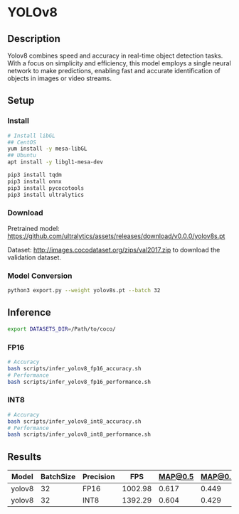 # YOLOv8

## Description

Yolov8 combines speed and accuracy in real-time object detection tasks. With a focus on simplicity and efficiency, this model employs a single neural network to make predictions, enabling fast and accurate identification of objects in images or video streams.

## Setup

### Install

```bash
# Install libGL
## CentOS
yum install -y mesa-libGL
## Ubuntu
apt install -y libgl1-mesa-dev

pip3 install tqdm
pip3 install onnx
pip3 install pycocotools
pip3 install ultralytics
```

### Download

Pretrained model: <https://github.com/ultralytics/assets/releases/download/v0.0.0/yolov8s.pt>

Dataset: <http://images.cocodataset.org/zips/val2017.zip> to download the validation dataset.

### Model Conversion
```bash
python3 export.py --weight yolov8s.pt --batch 32
```

## Inference
```bash
export DATASETS_DIR=/Path/to/coco/
```
### FP16

```bash
# Accuracy
bash scripts/infer_yolov8_fp16_accuracy.sh
# Performance
bash scripts/infer_yolov8_fp16_performance.sh
```

### INT8
```bash
# Accuracy
bash scripts/infer_yolov8_int8_accuracy.sh
# Performance
bash scripts/infer_yolov8_int8_performance.sh
```

## Results

Model   |BatchSize  |Precision |FPS       |MAP@0.5   |MAP@0.5:0.95 |
--------|-----------|----------|----------|----------|-------------|
yolov8  |    32     |   FP16   | 1002.98  |  0.617   |  0.449      |
yolov8  |    32     |   INT8   | 1392.29  |  0.604   |  0.429      |
